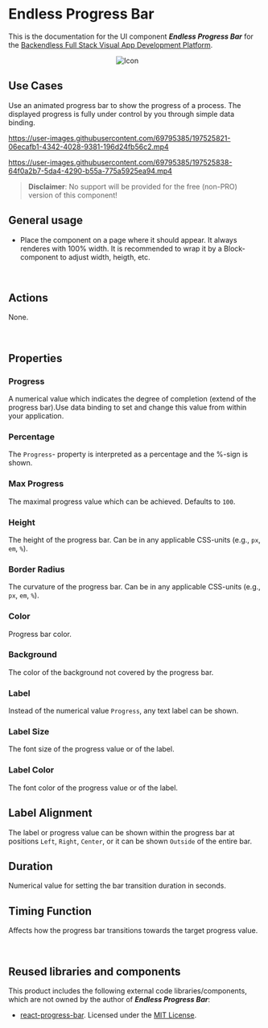 # Endless Progress Bar

This is the documentation for the UI component ***Endless Progress Bar*** for the [Backendless Full Stack Visual App Development Platform](https://backendless.com).

<center>

![Icon](./assets/IconPopup.jpg) &nbsp; &nbsp; &nbsp; &nbsp;

</center>

## Use Cases
Use an animated progress bar to show the progress of a process. The displayed progress is fully under control by you through simple data binding.



https://user-images.githubusercontent.com/69795385/197525821-06ecafb1-4342-4028-9381-196d24fb56c2.mp4



https://user-images.githubusercontent.com/69795385/197525838-64f0a2b7-5da4-4290-b55a-775a5925ea94.mp4



>**Disclaimer**: No support will be provided for the free (non-PRO) version of this component!

## General usage
- Place the component on a page where it should appear. It always renderes with 100% width. It is recommended to wrap it by a Block-component to adjust width, heigth, etc.

<br>

## Actions
None.

<br>

## Properties

### Progress
A numerical value which indicates the degree of completion (extend of the progress bar).Use data binding to set and change this value from within your application.

### Percentage
The ``Progress``- property is interpreted as a percentage and the %-sign is shown.

### Max Progress
The maximal progress value which can be achieved. Defaults to ``100``.

### Height
The height of the progress bar. Can be in any applicable CSS-units (e.g., ``px``, ``em``, ``%``).

### Border Radius
The curvature of the progress bar. Can be in any applicable CSS-units (e.g., ``px``, ``em``, ``%``).

### Color
Progress bar color.

### Background
The color of the background not covered by the progress bar.

### Label
Instead of the numerical value ``Progress``, any text label can be shown.

### Label Size
The font size of the progress value or of the label.

### Label Color
The font color of the progress value or of the label.

## Label Alignment
The label or progress value can be shown within the progress bar at positions ``Left``, ``Right``, ``Center``, or it can be shown ``Outside`` of the entire bar. 

## Duration
Numerical value for setting the bar transition duration in seconds.

## Timing Function
Affects how the progress bar transitions towards the target progress value.

<br>

## Reused libraries and components
This product includes the following external code libraries/components, which are not owned by the author of ***Endless Progress Bar***:

- [react-progress-bar](https://github.com/KaterinaLupacheva/react-progress-bar). Licensed under the [MIT License](https://github.com/KaterinaLupacheva/react-progress-bar/blob/master/LICENSE).

